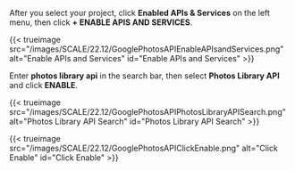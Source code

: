 &NewLine;

After you select your project, click **Enabled APIs & Services** on the left menu, then click **+ ENABLE APIS AND SERVICES**.

{{< trueimage src="/images/SCALE/22.12/GooglePhotosAPIEnableAPIsandServices.png" alt="Enable APIs and Services" id="Enable APIs and Services" >}}

Enter **photos library api** in the search bar, then select **Photos Library API** and click **ENABLE**.

{{< trueimage src="/images/SCALE/22.12/GooglePhotosAPIPhotosLibraryAPISearch.png" alt="Photos Library API Search" id="Photos Library API Search" >}}

{{< trueimage src="/images/SCALE/22.12/GooglePhotosAPIClickEnable.png" alt="Click Enable" id="Click Enable" >}}

